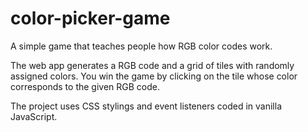 # color-picker-game

A simple game that teaches people how RGB color codes work.

The web app generates a RGB code and a grid of tiles with randomly assigned colors. You win the game by clicking on the tile whose color corresponds to the given RGB code.

The project uses CSS stylings and event listeners coded in vanilla JavaScript.
